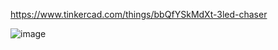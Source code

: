 https://www.tinkercad.com/things/bbQfYSkMdXt-3led-chaser

![image](https://github.com/user-attachments/assets/a566c8fe-73d7-4b5d-ac6a-05cb1dd224f4)
